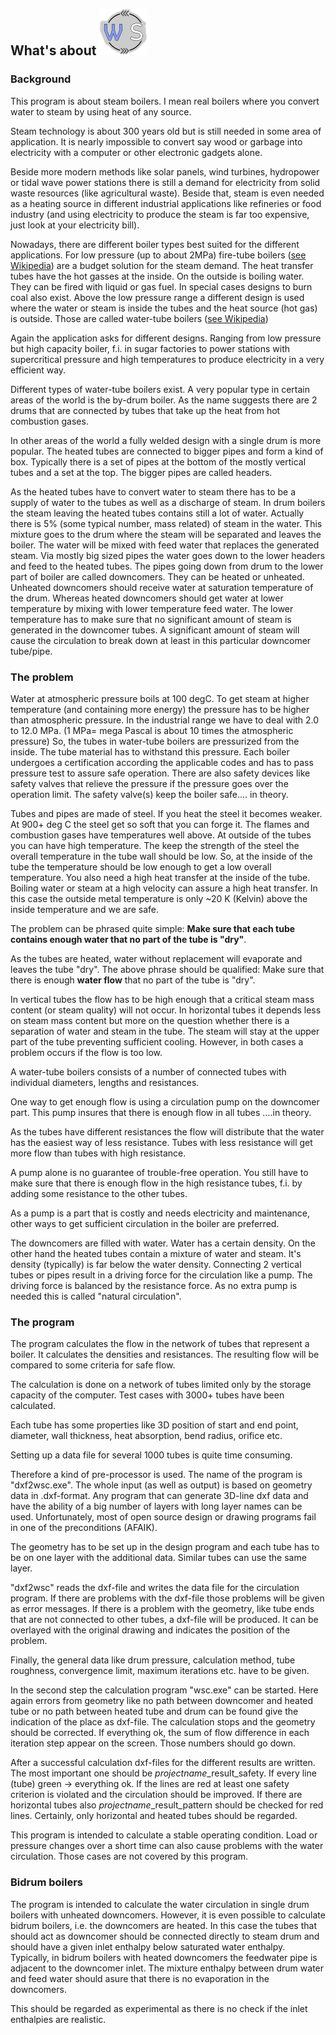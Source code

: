 ## What's about ![logo](WSCLogo.png)

### Background
This program is about steam boilers. I mean real boilers where you convert water to steam by using heat of any source.

Steam technology is about 300 years old but is still needed in some area of application. It is nearly impossible to convert say wood or garbage into electricity with a computer or other electronic gadgets alone. 

Beside more modern methods like solar panels, wind turbines, hydropower or tidal wave power stations there is still a demand for electricity from solid waste resources (like agricultural waste). Beside that, steam is even needed as a heating source in different industrial applications like refineries or food industry (and using electricity to produce the steam is far too expensive, just look at your electricity bill).

Nowadays, there are different boiler types best suited for the different applications. For low pressure (up to about 2MPa) fire-tube boilers (<a href=" https://en.wikipedia.org/wiki/Fire-tube_boiler">see Wikipedia</a>) are a budget solution for the steam demand. The heat transfer tubes have the hot gasses at the inside. On the outside is boiling water. They can be fired with liquid or gas fuel. In special cases designs to burn coal also exist. Above the low pressure range a different design is used where the water or steam is inside the tubes and the heat source (hot gas) is outside. Those are called water-tube boilers (<a href="https://en.wikipedia.org/wiki/Water-tube_boiler">see Wikipedia</a>) 

Again the application asks for different designs. Ranging from low pressure but high capacity boiler, f.i. in sugar factories to power stations with supercritical pressure and high temperatures to produce electricity in a very efficient way. 

Different types of water-tube boilers exist. A very popular type in certain areas of the world is the by-drum boiler. As the name suggests there are 2 drums that are connected by tubes that take up the heat from hot combustion gases. 

In other areas of the world a fully welded design with a single drum is more popular. The heated tubes are connected to bigger pipes and form a kind of box. Typically there is a set of pipes at the bottom of the mostly vertical tubes and a set at the top. The bigger pipes are called headers. 

As the heated tubes have to convert water to steam there has to be a supply of water to the tubes as well as a discharge of steam. In drum boilers the steam leaving the heated tubes contains still a lot of water. Actually there is 5% (some typical number, mass related) of steam in the water. This mixture goes to the drum where the steam will be separated and leaves the boiler. The water will be mixed with feed water that replaces the generated steam. Via mostly big sized pipes the water goes down to the lower headers and feed to the heated tubes. The pipes going down from drum to the lower part of boiler are called downcomers. They can be heated or unheated. Unheated downcomers should receive water at saturation temperature of the drum. Whereas heated downcomers should get water at lower temperature by mixing with lower temperature feed water. The lower temperature has to make sure that no significant amount of steam is generated in the downcomer tubes. A significant amount of steam will cause the circulation to break down at least in this particular downcomer tube/pipe.  

### The problem
Water at atmospheric pressure boils at 100 degC. To get steam at higher temperature (and containing more energy) the pressure has to be higher than atmospheric pressure. In the industrial range we have to deal with 2.0 to 12.0 MPa. (1 MPa= mega Pascal is about 10 times the atmospheric pressure) So, the tubes in water-tube boilers are pressurized from the inside. The tube material has to withstand this pressure. Each boiler undergoes a certification according the applicable codes and has to pass pressure test to assure safe operation. There are also safety devices like safety valves that relieve the pressure if the pressure goes over the operation limit. The safety valve(s) keep the boiler safe.... in theory. 

Tubes and pipes are made of steel. If you heat the steel it becomes weaker. At 900+ deg C the steel get so soft that you can forge it. The flames and combustion gases have temperatures well above. At outside of the tubes you can have high temperature. The keep the strength of the steel the overall temperature in the tube wall should be low. So, at the inside of the tube the temperature should be low enough to get a low overall temperature. You also need a high heat transfer at the inside of the tube. Boiling water or steam at a high velocity can assure a high heat transfer. In this case the outside metal temperature is only ~20 K (Kelvin) above the inside temperature and we are safe. 

The problem can be phrased quite simple: **Make sure that each tube contains enough water that no part of the tube is "dry"**. 

As the tubes are heated, water without replacement will evaporate and leaves the tube "dry". The above phrase should be qualified: Make sure that there is enough **water flow** that no part of the tube is "dry".

In vertical tubes the flow has to be high enough that a critical steam mass content (or steam quality) will not occur. In horizontal tubes it depends less on steam mass content but more on the question whether there is a separation of water and steam in the tube. The steam will stay at the upper part of the tube preventing sufficient cooling. However, in both cases a problem occurs if the flow is too low. 

A water-tube boilers consists of a number of connected tubes with individual diameters, lengths and resistances.  

One way to get enough flow is using a circulation pump on the downcomer part. This pump insures that there is enough flow in all tubes ....in theory.

As the tubes have different resistances the flow will distribute that the water has the easiest way of less resistance. Tubes with less resistance will get more flow than tubes with high resistance. 

A pump alone is no guarantee of trouble-free operation. You still have to make sure that there is enough flow in the high resistance tubes, f.i. by adding some resistance to the other tubes. 

As a pump is a part that is costly and needs electricity and maintenance, other ways to get sufficient circulation in the boiler are preferred. 

The downcomers are filled with water. Water has a certain density. On the other hand the heated tubes contain a mixture of water and steam. It's density (typically) is far below the water density. Connecting 2 vertical tubes or pipes result in a driving force for the circulation like a pump. The driving force is balanced by the resistance force. As no extra pump is needed this is called "natural circulation".

### The program
The program calculates the flow in the network of tubes that represent a boiler. It calculates the densities and resistances. The resulting flow will be compared to some criteria for safe flow. 

The calculation is done on a network of tubes limited only by the storage capacity of the computer. Test cases with 3000+ tubes have been calculated. 

Each tube has some properties like 3D position of start and end point, diameter, wall thickness, heat absorption, bend radius, orifice etc.

Setting up a data file for several 1000 tubes is quite time consuming. 

Therefore a kind of pre-processor is used. The name of the program is "dxf2wsc.exe". The whole input (as well as output) is based on geometry data in .dxf-format. Any program that can generate 3D-line dxf data and have the ability of a big number of layers with long layer names can be used. Unfortunately, most of open source design or drawing programs fail in one of the preconditions (AFAIK). 

The geometry has to be set up in the design program and each tube has to be on one layer with the additional data. Similar tubes can use the same layer. 

"dxf2wsc" reads the dxf-file and writes the data file for the circulation program. If there are problems with the dxf-file those problems will be given as error messages. If there is a problem with the geometry, like tube ends that are not connected to other tubes, a dxf-file will be produced. It can be overlayed with the original drawing and indicates the position of the problem. 

Finally, the general data like drum pressure, calculation method, tube roughness, convergence limit, maximum iterations etc. have to be given. 

In the second step the calculation program "wsc.exe" can be started. Here again errors from geometry like no path between downcomer and heated tube or no path between heated tube and drum can be found give the indication of the place as dxf-file. The calculation stops and the geometry should be corrected. If everything ok, the sum of flow difference in each iteration step appear on the screen. Those numbers should go down. 

After a successful calculation dxf-files for the different results are written. The most important one should be *projectname*_result_safety. If every line (tube) green -> everything ok. If the lines are red at least one safety criterion is violated and the circulation should be improved. If there are horizontal tubes also *projectname*_result_pattern should be checked for red lines. Certainly, only horizontal and heated tubes should be regarded.

This program is intended to calculate a stable operating condition. Load or pressure changes over a short time can also cause problems with the water circulation. Those cases are not covered by this program. 

### Bidrum boilers
The program is intended to calculate the water circulation in single drum boilers with unheated downcomers. However, it is even possible to calculate bidrum boilers, i.e. the downcomers are heated. In this case the tubes that should act as downcomer should be connected directly to steam drum and should have a given inlet enthalpy below saturated water enthalpy. Typically, in bidrum boilers with heated downcomers the feedwater pipe is adjacent to the downcomer inlet. The mixture enthalpy between drum water and feed water should asure that there is no evaporation in the downcomers. 

This should be regarded as experimental as there is no check if the inlet enthalpies are realistic. 
